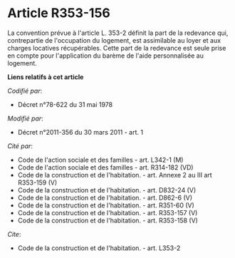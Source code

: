 # Article R353-156

La convention prévue à l'article L. 353-2 définit la part de la redevance qui, contrepartie de l'occupation du logement, est
assimilable au loyer et aux charges locatives récupérables. Cette part de la redevance est seule prise en compte pour
l'application du barème de l'aide personnalisée au logement.

**Liens relatifs à cet article**

_Codifié par_:

  - Décret n°78-622 du 31 mai 1978

_Modifié par_:

  - Décret n°2011-356 du 30 mars 2011 - art. 1

_Cité par_:

  - Code de l'action sociale et des familles - art. L342-1 (M)
  - Code de l'action sociale et des familles - art. R314-182 (VD)
  - Code de la construction et de l'habitation. - art. Annexe 2 au III art R353-159 (V)
  - Code de la construction et de l'habitation. - art. D832-24 (V)
  - Code de la construction et de l'habitation. - art. D862-6 (V)
  - Code de la construction et de l'habitation. - art. R351-60 (V)
  - Code de la construction et de l'habitation. - art. R353-157 (V)
  - Code de la construction et de l'habitation. - art. R353-158 (V)

_Cite_:

  - Code de la construction et de l'habitation. - art. L353-2

